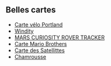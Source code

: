 ##  Belles cartes

- [Carte vélo Portland](http://output.jsbin.com/yehawu) <!-- .element: target="_blank" -->
- [Windity](https://www.windyty.com/?45.342,6.291,5) <!-- .element: target="_blank" -->
- [MARS CURIOSITY ROVER TRACKER](http://www.nytimes.com/interactive/science/space/mars-curiosity-rover-tracker.html) <!-- .element: target="_blank" -->
- [Carte Mario Brothers](https://www.mapbox.com/blog/super-mario-with-studio/) <!-- .element: target="_blank" -->
- [Carte des Satellittes](http://maps.esri.com/rc/sat/index.html) <!-- .element: target="_blank" -->
- [Chamrousse](http://esrifrance.github.io/SIG2015-Talking-Code/Th%C3%A8me%201%20-%20API%20JS%204/Dev/3D.html) <!-- .element: target="_blank" -->
